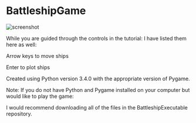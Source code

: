 # BattleshipGame

![screenshot](https://raw.github.com/DanSehayek/BattleshipGame/master/BattleshipGameplay.png)

While you are guided through the controls in the tutorial: I have listed them here as well:

Arrow keys to move ships

Enter to plot ships

Created using Python version 3.4.0 with the appropriate version of Pygame.

Note: If you do not have Python and Pygame installed on your computer but would like to play the game:

I would recommend downloading all of the files in the BattleshipExecutable repository.
